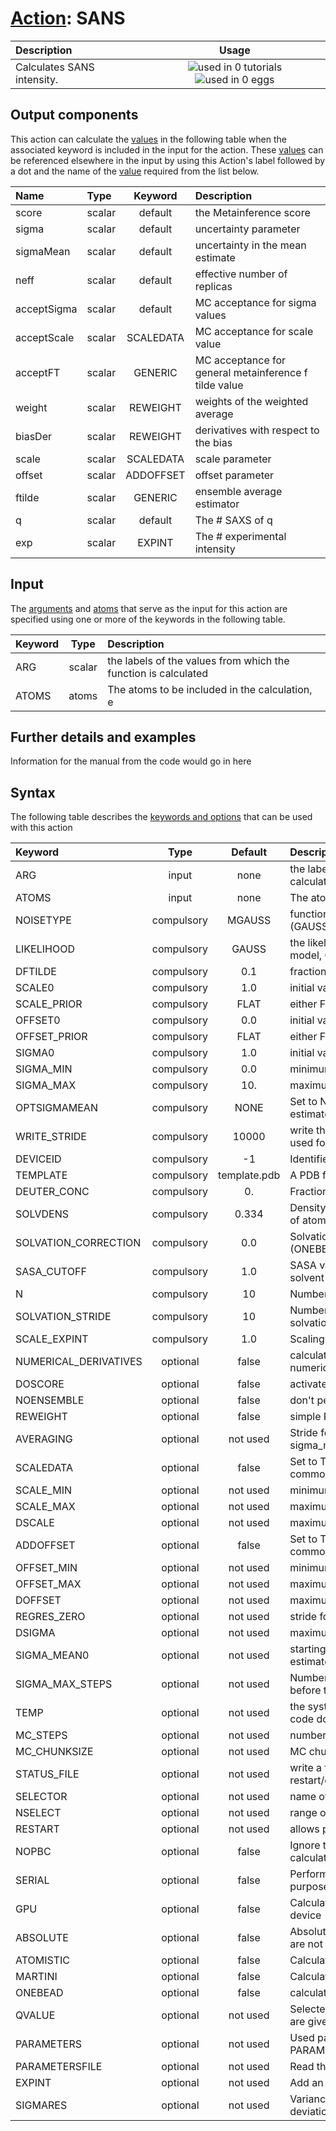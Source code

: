 # [Action](actions.md): SANS

| Description    | Usage |
|:--------|:--------:|
| Calculates SANS intensity. | ![used in 0 tutorials](https://img.shields.io/badge/tutorials-0-red.svg)![used in 0 eggs](https://img.shields.io/badge/nest-0-red.svg) | 

## Output components

This action can calculate the [values](pecifying_arguments.html) in the following table when the associated keyword is included in the input for the action. These [values](pecifying_arguments.html) can be referenced elsewhere in the input by using this Action's label followed by a dot and the name of the [value](pecifying_arguments.html) required from the list below.

| Name | Type | Keyword | Description |
|:-------|:-----|:----:|:-------|
| score | scalar | default | the Metainference score | 
| sigma | scalar | default | uncertainty parameter | 
| sigmaMean | scalar | default | uncertainty in the mean estimate | 
| neff | scalar | default | effective number of replicas | 
| acceptSigma | scalar | default | MC acceptance for sigma values | 
| acceptScale | scalar | SCALEDATA | MC acceptance for scale value | 
| acceptFT | scalar | GENERIC | MC acceptance for general metainference f tilde value | 
| weight | scalar | REWEIGHT | weights of the weighted average | 
| biasDer | scalar | REWEIGHT | derivatives with respect to the bias | 
| scale | scalar | SCALEDATA | scale parameter | 
| offset | scalar | ADDOFFSET | offset parameter | 
| ftilde | scalar | GENERIC | ensemble average estimator | 
| q | scalar | default | The # SAXS of q | 
| exp | scalar | EXPINT | The # experimental intensity | 


## Input

The [arguments](specifying_arguments.html) and [atoms](specifying_atoms.html) that serve as the input for this action are specified using one or more of the keywords in the following table.

| Keyword |  Type | Description |
|:--------|:------:|:-----------|
| ARG | scalar | the labels of the values from which the function is calculated |
| ATOMS | atoms | The atoms to be included in the calculation, e |


## Further details and examples 
Information for the manual from the code would go in here 
## Syntax 
The following table describes the [keywords and options](parsing.md) that can be used with this action 

| Keyword | Type | Default | Description |
|:-------|:----:|:-------:|:-----------|
| ARG | input | none | the labels of the values from which the function is calculated |
| ATOMS | input | none | The atoms to be included in the calculation, e |
| NOISETYPE | compulsory | MGAUSS |  functional form of the noise (GAUSS,MGAUSS,OUTLIERS,MOUTLIERS,GENERIC) |
| LIKELIHOOD | compulsory | GAUSS |  the likelihood for the GENERIC metainference model, GAUSS or LOGN |
| DFTILDE | compulsory | 0.1 |  fraction of sigma_mean used to evolve ftilde |
| SCALE0 | compulsory | 1.0 |  initial value of the scaling factor |
| SCALE_PRIOR | compulsory | FLAT |  either FLAT or GAUSSIAN |
| OFFSET0 | compulsory | 0.0 |  initial value of the offset |
| OFFSET_PRIOR | compulsory | FLAT |  either FLAT or GAUSSIAN |
| SIGMA0 | compulsory | 1.0 |  initial value of the uncertainty parameter |
| SIGMA_MIN | compulsory | 0.0 |  minimum value of the uncertainty parameter |
| SIGMA_MAX | compulsory | 10. |  maximum value of the uncertainty parameter |
| OPTSIGMAMEAN | compulsory | NONE |  Set to NONE/SEM to manually set sigma mean, or to estimate it on the fly |
| WRITE_STRIDE | compulsory | 10000 |  write the status to a file every N steps, this can be used for restart/continuation |
| DEVICEID | compulsory | -1 |  Identifier of the GPU to be used |
| TEMPLATE | compulsory | template.pdb |  A PDB file is required for ONEBEAD mapping |
| DEUTER_CONC | compulsory | 0. |  Fraction of deuterated solvent |
| SOLVDENS | compulsory | 0.334 |  Density of the solvent to be used for the correction of atomistic form factors |
| SOLVATION_CORRECTION | compulsory | 0.0 |  Solvation layer electron density correction (ONEBEAD only) |
| SASA_CUTOFF | compulsory | 1.0 |  SASA value to consider a residue as exposed to the solvent (ONEBEAD only) |
| N | compulsory | 10 |  Number of points in the resolution function integral |
| SOLVATION_STRIDE | compulsory | 10 |  Number of steps between every new residues solvation estimation via LCPO (ONEBEAD only) |
| SCALE_EXPINT | compulsory | 1.0 |  Scaling value for experimental data normalization |
| NUMERICAL_DERIVATIVES | optional | false |  calculate the derivatives for these quantities numerically |
| DOSCORE | optional | false |  activate metainference |
| NOENSEMBLE | optional | false |  don't perform any replica-averaging |
| REWEIGHT | optional | false |  simple REWEIGHT using the ARG as energy |
| AVERAGING | optional | not used | Stride for calculation of averaged weights and sigma_mean |
| SCALEDATA | optional | false |  Set to TRUE if you want to sample a scaling factor common to all values and replicas |
| SCALE_MIN | optional | not used | minimum value of the scaling factor |
| SCALE_MAX | optional | not used | maximum value of the scaling factor |
| DSCALE | optional | not used | maximum MC move of the scaling factor |
| ADDOFFSET | optional | false |  Set to TRUE if you want to sample an offset common to all values and replicas |
| OFFSET_MIN | optional | not used | minimum value of the offset |
| OFFSET_MAX | optional | not used | maximum value of the offset |
| DOFFSET | optional | not used | maximum MC move of the offset |
| REGRES_ZERO | optional | not used | stride for regression with zero offset |
| DSIGMA | optional | not used | maximum MC move of the uncertainty parameter |
| SIGMA_MEAN0 | optional | not used | starting value for the uncertainty in the mean estimate |
| SIGMA_MAX_STEPS | optional | not used | Number of steps used to optimise SIGMA_MAX, before that the SIGMA_MAX value is used |
| TEMP | optional | not used | the system temperature - this is only needed if code doesn't pass the temperature to plumed |
| MC_STEPS | optional | not used | number of MC steps |
| MC_CHUNKSIZE | optional | not used | MC chunksize |
| STATUS_FILE | optional | not used | write a file with all the data useful for restart/continuation of Metainference |
| SELECTOR | optional | not used | name of selector |
| NSELECT | optional | not used | range of values for selector [0, N-1] |
| RESTART | optional | not used | allows per-action setting of restart (YES/NO/AUTO) |
| NOPBC | optional | false |  Ignore the periodic boundary conditions when calculating distances |
| SERIAL | optional | false |  Perform the calculation in serial - for debug purpose |
| GPU | optional | false |  Calculate SAXS using ARRAYFIRE on an accelerator device |
| ABSOLUTE | optional | false |  Absolute intensity: the intensities for each q-value are not normalised for the intensity at q=0 |
| ATOMISTIC | optional | false |  Calculate SAXS for an atomistic model |
| MARTINI | optional | false |  Calculate SAXS for a Martini model |
| ONEBEAD | optional | false |  calculate SAXS for a single bead model |
| QVALUE | optional | not used | Selected scattering lengths in inverse angstroms are given as QVALUE1, QVALUE2,  |
| PARAMETERS | optional | not used | Used parameter Keywords like PARAMETERS1, PARAMETERS2 |
| PARAMETERSFILE | optional | not used | Read the PARAMETERS from a file |
| EXPINT | optional | not used | Add an experimental value for each q value |
| SIGMARES | optional | not used | Variance of Gaussian distribution describing the deviation in the scattering angle for each q value |
